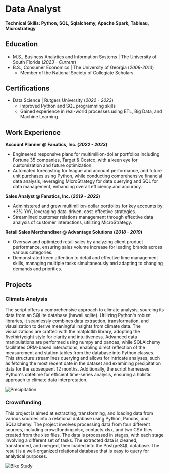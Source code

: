 # Data Analyst

#### Technical Skills: Python, SQL, Sqlalchemy, Apache Spark, Tableau, Microstrategy

## Education							       		
- M.S., Business Analytics and Information Systems	| The University of South Florida (_2023 - Current_)	 			        		
- B.S., Consumer Economics | The University of Georgia (_2009-2013_)
   - Member of the National Society of Collegiate Scholars

## Certifications							       		
- Data Science	| Rutgers University (_2022 - 2023_)
  - Improved Python and SQL programming skills
  - Gained experience in real-world processes using ETL, Big Data, and Machine Learning

## Work Experience
**Account Planner @ Fanatics, Inc. (_2022 - 2023_)**
- Engineered responsive plans for multimillion-dollar portfolios including Fortune 35 companies, Target & Costco, with a keen eye for customization and future optimization.
- Automated forecasting for league and account performance, and future unit purchases using Python, while conducting comprehensive financial data analysis, leveraging MicroStrategy for data querying and SQL for data 
  management, enhancing overall efficiency and accuracy.

**Sales Analyst @ Fanatics, Inc. (_2019 - 2022_)**
- Administered and grew multimillion-dollar portfolios for key accounts by +3% YoY, leveraging data-driven, cost-effective strategies. 
- Streamlined customer relations management through effective data analysis of customer interactions, utilizing MicroStrategy.

**Retail Sales Merchandiser @ Advantage Solutions (_2018 - 2019_)**
- Oversaw and optimized retail sales by analyzing client product performance, ensuring sales volume increase for leading brands across various categories. 
- Demonstrated keen attention to detail and effective time management skills, managing multiple tasks simultaneously and adapting to changing demands and priorities.

## Projects
### Climate Analysis

The script offers a comprehensive approach to climate analysis, sourcing its data from an SQLite database (hawaii.sqlite). Utilizing Python's robust libraries, it seamlessly combines data extraction, transformation, and visualization to derive meaningful insights from climate data. The visualizations are crafted with the matplotlib library, adopting the fivethirtyeight style for clarity and intuitiveness. Advanced data manipulations are performed using numpy and pandas, while SQLAlchemy facilitates ORM-based interactions, enabling direct reflection of the measurement and station tables from the database into Python classes. This structure streamlines querying and allows for intricate analyses, such as fetching the most recent date in the dataset and examining precipitation data for the subsequent 12 months. Additionally, the script harnesses Python's datetime for efficient time-series analysis, ensuring a holistic approach to climate data interpretation.

![Precipitation](/assets/img/.jpeg)

### Crowdfunding

This project is aimed at extracting, transforming, and loading data from various sources into a relational database using Python, Pandas, and SQLalchemy. The project involves processing data from four different sources, including crowdfunding.xlsx, contacts.xlsx, and two CSV files created from the xlsx files. The data is processed in stages, with each stage involving a different set of tasks. The extracted data is cleaned, transformed, and merged, then loaded into the PostgreSQL database. The result is a well-organized relational database that is easy to query for analytical purposes.



![Bike Study](/assets/img/bike_study.jpeg)
